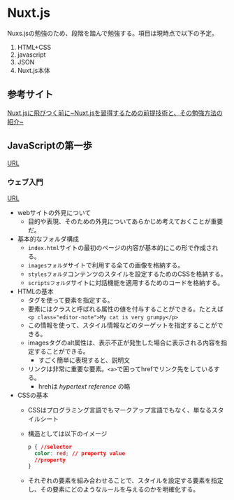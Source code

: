 # Nuxt.js

Nuxs.jsの勉強のため、段階を踏んで勉強する。項目は現時点で以下の予定。

1. HTML+CSS
2. javascript
3. JSON
4. Nuxt.js本体

## 参考サイト

[Nuxt.jsに飛びつく前に~Nuxt.jsを習得するための前提技術と、その勉強方法の紹介~](https://qiita.com/newt0/items/763b0c228a8451c68865)

## JavaScriptの第一歩

[URL](https://developer.mozilla.org/ja/docs/Learn/JavaScript/First_steps)

### ウェブ入門

[URL](https://developer.mozilla.org/ja/docs/Learn/Getting_started_with_the_web)

- webサイトの外見について
  - 目的や表現、そのための外見についてあらかじめ考えておくことが重要だ。
- 基本的なフォルダ構成
  - `index.html`サイトの最初のページの内容が基本的にこの形で作成される。
  - `imagesフォルダ`サイトで利用する全ての画像を格納する。
  - `stylesフォルダ`コンテンツのスタイルを設定するためのCSSを格納する。
  - `scriptsフォルダ`サイトに対話機能を適用するためのコードを格納する。
- HTMLの基本
  - タグを使って要素を指定する。
  - 要素にはクラスと呼ばれる属性の値を付与することができる。たとえば`<p class="editor-note">My cat is very grumpy</p>`
  - この情報を使って、スタイル情報などのターゲットを指定することができる。
  - imagesタグのalt属性は、表示不正が発生した場合に表示される内容を指定することができる。
    - すごく簡単に表現すると、説明文
  - リンクは非常に重要な要素。`<a>`で囲ってhrefでリンク先をしているする。
    - hrehは *hypertext reference* の略
- CSSの基本
  - CSSはプログラミング言語でもマークアップ言語でもなく、単なるスタイルシート
  - 構造としては以下のイメージ

    ```css
    p { //selector
      color: red; // property value
      //property
    }
    ```

  - それぞれの要素を組み合わせることで、スタイルを設定する要素を指定し、その要素にどのようなルールを与えるのかを明確化する。
